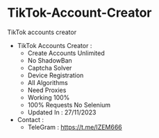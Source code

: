 # TikTok-Account-Creator
TikTok accounts creator
- TikTok Accounts Creator :
  - Create Accounts Unlimited
  - No ShadowBan
  - Captcha Solver
  - Device Registration
  - All Algorithms
  - Need Proxies
  - Working 100%
  - 100% Requests No Selenium
  - Updated In : 27/11/2023
- Contact :
  - TeleGram : https://t.me/IZEM666

